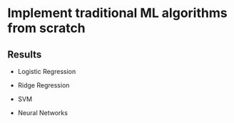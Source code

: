 # Implement traditional ML algorithms from scratch

## Results

* Logistic Regression

* Ridge Regression

* SVM

* Neural Networks

